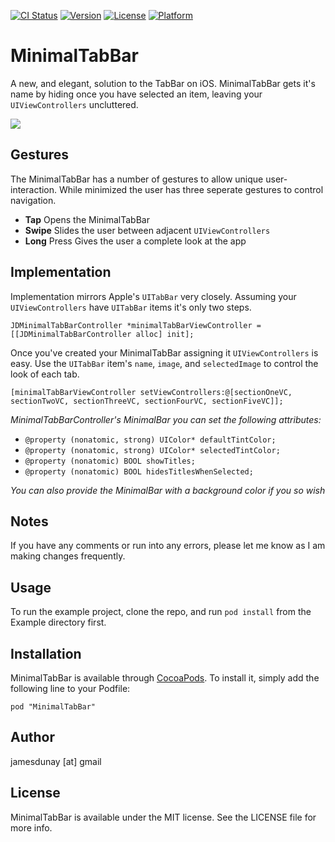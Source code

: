 [![CI Status](http://img.shields.io/travis/jamesdunay@gmail.com/MinimalTabBar.svg?style=flat)](https://travis-ci.org/jamesdunay@gmail.com/MinimalTabBar)
[![Version](https://img.shields.io/cocoapods/v/MinimalTabBar.svg?style=flat)](http://cocoadocs.org/docsets/MinimalTabBar)
[![License](https://img.shields.io/cocoapods/l/MinimalTabBar.svg?style=flat)](http://cocoadocs.org/docsets/MinimalTabBar)
[![Platform](https://img.shields.io/cocoapods/p/MinimalTabBar.svg?style=flat)](http://cocoadocs.org/docsets/MinimalTabBar)


# MinimalTabBar

A new, and elegant, solution to the TabBar on iOS. 
MinimalTabBar gets it's name by hiding once you have selected an item, leaving your `UIViewControllers` uncluttered. 

![](http://i.imgur.com/of7jv2j.gif)


## Gestures
The MinimalTabBar has a number of gestures to allow unique user-interaction. While minimized the user has three seperate gestures to control navigation.

  * **Tap** Opens the MinimalTabBar
  * **Swipe** Slides the user between adjacent `UIViewControllers`
  * **Long** Press Gives the user a complete look at the app




## Implementation
Implementation mirrors Apple's `UITabBar` very closely. Assuming your `UIViewControllers` have `UITabBar` items it's only two steps.
```objc
JDMinimalTabBarController *minimalTabBarViewController = [[JDMinimalTabBarController alloc] init];
```

Once you've created your MinimalTabBar assigning it `UIViewControllers` is easy. Use the `UITabBar` item's `name`, `image`, and `selectedImage` to control the look of each tab.
```objc
[minimalTabBarViewController setViewControllers:@[sectionOneVC, sectionTwoVC, sectionThreeVC, sectionFourVC, sectionFiveVC]];
```

*MinimalTabBarController's MinimalBar you can set the following attributes:*

  * `@property (nonatomic, strong) UIColor* defaultTintColor;`
  * `@property (nonatomic, strong) UIColor* selectedTintColor;`
  * `@property (nonatomic) BOOL showTitles;`
  * `@property (nonatomic) BOOL hidesTitlesWhenSelected;`

*You can also provide the MinimalBar with a background color if you so wish*

## Notes

If you have any comments or run into any errors, please let me know as I am making changes frequently. 

    

## Usage

To run the example project, clone the repo, and run `pod install` from the Example directory first.

## Installation

MinimalTabBar is available through [CocoaPods](http://cocoapods.org). To install
it, simply add the following line to your Podfile:

    pod "MinimalTabBar"

## Author

jamesdunay [at] gmail 


## License

MinimalTabBar is available under the MIT license. See the LICENSE file for more info.

